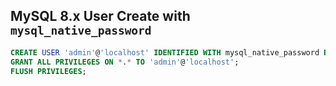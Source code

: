 ## MySQL 8.x User Create with ` mysql_native_password `
```sql
CREATE USER 'admin'@'localhost' IDENTIFIED WITH mysql_native_password BY 'nopass';
GRANT ALL PRIVILEGES ON *.* TO 'admin'@'localhost';
FLUSH PRIVILEGES;
```

